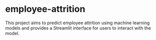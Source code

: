 # employee-attrition
This project aims to predict employee attrition using machine learning models and provides a Streamlit interface for users to interact with the model.
